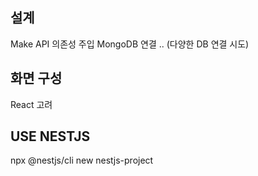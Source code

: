 ## 설계 
Make API
의존성 주입
MongoDB 연결 .. (다양한 DB 연결 시도)

## 화면 구성
React 고려

## USE NESTJS 
npx @nestjs/cli new nestjs-project